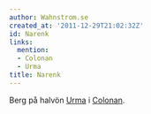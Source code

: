```yaml
---
author: Wahnstrom.se
created_at: '2011-12-29T21:02:32Z'
id: Narenk
links:
  mention:
  - Colonan
  - Urma
title: Narenk
---
```


Berg på halvön [Urma] i [Colonan].

  [Urma]: Urma
  [Colonan]: Colonan